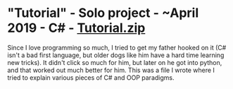 # "Tutorial" - Solo project - ~April 2019 - C# - [Tutorial.zip]()
Since I love programming so much, I tried to get my father hooked on it (C# isn't a bad first language, but older dogs like him have a hard time learning
new tricks). It didn't click so much for him, but later on he got into python, and that worked out much better for him. This was a file I wrote where I tried
to explain various pieces of C# and OOP paradigms.